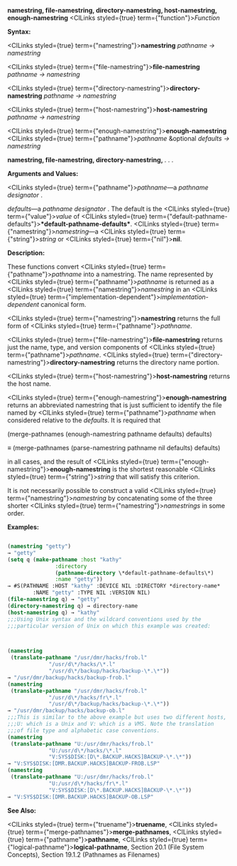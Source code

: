 **namestring, file-namestring, directory-namestring, host-namestring, enough-namestring** <ClLinks styled={true} term={"function"}><i>Function</i></ClLinks> 



**Syntax:** 



<ClLinks styled={true} term={"namestring"}><b>namestring</b></ClLinks> *pathname → namestring* 



<ClLinks styled={true} term={"file-namestring"}><b>file-namestring</b></ClLinks> *pathname → namestring* 



<ClLinks styled={true} term={"directory-namestring"}><b>directory-namestring</b></ClLinks> *pathname → namestring* 



<ClLinks styled={true} term={"host-namestring"}><b>host-namestring</b></ClLinks> *pathname → namestring* 



<ClLinks styled={true} term={"enough-namestring"}><b>enough-namestring</b></ClLinks> <ClLinks styled={true} term={"pathname"}><i>pathname</i></ClLinks> &amp;optional *defaults → namestring* 







 



 



**namestring, file-namestring, directory-namestring,** *. . .* 



**Arguments and Values:** 



<ClLinks styled={true} term={"pathname"}><i>pathname</i></ClLinks>—a *pathname designator* . 



*defaults*—a *pathname designator* . The default is the <ClLinks styled={true} term={"value"}><i>value</i></ClLinks> of <ClLinks styled={true} term={"default-pathname-defaults"}><b>\*default-pathname-defaults\*</b></ClLinks>. <ClLinks styled={true} term={"namestring"}><i>namestring</i></ClLinks>—a <ClLinks styled={true} term={"string"}><i>string</i></ClLinks> or <ClLinks styled={true} term={"nil"}><b>nil</b></ClLinks>. 



**Description:** 



These functions convert <ClLinks styled={true} term={"pathname"}><i>pathname</i></ClLinks> into a namestring. The name represented by <ClLinks styled={true} term={"pathname"}><i>pathname</i></ClLinks> is returned as a <ClLinks styled={true} term={"namestring"}><i>namestring</i></ClLinks> in an <ClLinks styled={true} term={"implementation-dependent"}><i>implementation-dependent</i></ClLinks> canonical form. 



<ClLinks styled={true} term={"namestring"}><b>namestring</b></ClLinks> returns the full form of <ClLinks styled={true} term={"pathname"}><i>pathname</i></ClLinks>. 



<ClLinks styled={true} term={"file-namestring"}><b>file-namestring</b></ClLinks> returns just the name, type, and version components of <ClLinks styled={true} term={"pathname"}><i>pathname</i></ClLinks>. <ClLinks styled={true} term={"directory-namestring"}><b>directory-namestring</b></ClLinks> returns the directory name portion. 



<ClLinks styled={true} term={"host-namestring"}><b>host-namestring</b></ClLinks> returns the host name. 



<ClLinks styled={true} term={"enough-namestring"}><b>enough-namestring</b></ClLinks> returns an abbreviated namestring that is just sufficient to identify the file named by <ClLinks styled={true} term={"pathname"}><i>pathname</i></ClLinks> when considered relative to the *defaults*. It is required that 



(merge-pathnames (enough-namestring pathname defaults) defaults) 



*≡* (merge-pathnames (parse-namestring pathname nil defaults) defaults) 



in all cases, and the result of <ClLinks styled={true} term={"enough-namestring"}><b>enough-namestring</b></ClLinks> is the shortest reasonable <ClLinks styled={true} term={"string"}><i>string</i></ClLinks> that will satisfy this criterion. 



It is not necessarily possible to construct a valid <ClLinks styled={true} term={"namestring"}><i>namestring</i></ClLinks> by concatenating some of the three shorter <ClLinks styled={true} term={"namestring"}><i>namestrings</i></ClLinks> in some order. 



**Examples:**
```lisp

(namestring "getty") 
→ "getty" 
(setq q (make-pathname :host "kathy" 
		       :directory 
		       (pathname-directory \*default-pathname-defaults\*) 
		       :name "getty")) 
→ #S(PATHNAME :HOST "kathy" :DEVICE NIL :DIRECTORY *directory-name* 
		:NAME "getty" :TYPE NIL :VERSION NIL) 
(file-namestring q) → "getty" 
(directory-namestring q) → directory-name 
(host-namestring q) → "kathy" 
;;;Using Unix syntax and the wildcard conventions used by the 
;;;particular version of Unix on which this example was created: 



(namestring 
 (translate-pathname "/usr/dmr/hacks/frob.l" 
		     "/usr/d\*/hacks/\*.l" 
		     "/usr/d\*/backup/hacks/backup-\*.\*")) 
→ "/usr/dmr/backup/hacks/backup-frob.l" 
(namestring 
 (translate-pathname "/usr/dmr/hacks/frob.l" 
		     "/usr/d\*/hacks/fr\*.l" 
		     "/usr/d\*/backup/hacks/backup-\*.\*")) 
→ "/usr/dmr/backup/hacks/backup-ob.l" 
;;;This is similar to the above example but uses two different hosts, 
;;;U: which is a Unix and V: which is a VMS. Note the translation 
;;;of file type and alphabetic case conventions. 
(namestring 
 (translate-pathname "U:/usr/dmr/hacks/frob.l" 
		     "U:/usr/d\*/hacks/\*.l" 
		     "V:SYS$DISK:[D\*.BACKUP.HACKS]BACKUP-\*.\*")) 
→ "V:SYS$DISK:[DMR.BACKUP.HACKS]BACKUP-FROB.LSP" 
(namestring 
 (translate-pathname "U:/usr/dmr/hacks/frob.l" 
		     "U:/usr/d\*/hacks/fr\*.l" 
		     "V:SYS$DISK:[D\*.BACKUP.HACKS]BACKUP-\*.\*")) 
→ "V:SYS$DISK:[DMR.BACKUP.HACKS]BACKUP-OB.LSP" 

```
**See Also:** 



<ClLinks styled={true} term={"truename"}><b>truename</b></ClLinks>, <ClLinks styled={true} term={"merge-pathnames"}><b>merge-pathnames</b></ClLinks>, <ClLinks styled={true} term={"pathname"}><b>pathname</b></ClLinks>, <ClLinks styled={true} term={"logical-pathname"}><b>logical-pathname</b></ClLinks>, Section 20.1 (File System Concepts), Section 19.1.2 (Pathnames as Filenames) 



